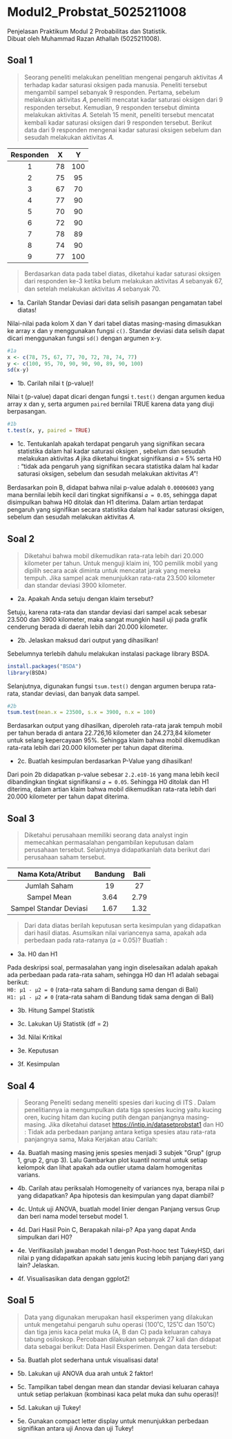 # Modul2_Probstat_5025211008
Penjelasan Praktikum Modul 2 Probabilitas dan Statistik.  
Dibuat oleh Muhammad Razan Athallah (5025211008).

## Soal 1
> Seorang peneliti melakukan penelitian mengenai pengaruh aktivitas 𝐴 terhadap kadar saturasi oksigen pada manusia. Peneliti tersebut mengambil sampel sebanyak 9 responden. Pertama, sebelum melakukan aktivitas 𝐴, peneliti mencatat kadar saturasi oksigen dari 9 responden tersebut. Kemudian, 9 responden tersebut diminta melakukan aktivitas 𝐴. Setelah 15 menit, peneliti tersebut mencatat kembali kadar saturasi oksigen dari 9 responden tersebut. Berikut data dari 9 responden mengenai kadar saturasi oksigen sebelum dan sesudah melakukan aktivitas 𝐴.

| Responden | X   | Y   |
| :--------:| :-: | :-: |
| 1         | 78  | 100 |
| 2         | 75  | 95  |
| 3         | 67  | 70  |
| 4         | 77  | 90  |
| 5         | 70  | 90  |
| 6         | 72  | 90  |
| 7         | 78  | 89  |
| 8         | 74  | 90  |
| 9         | 77  | 100 |

> Berdasarkan data pada tabel diatas, diketahui kadar saturasi oksigen  dari responden ke-3 ketika belum melakukan aktivitas 𝐴 sebanyak 67, dan setelah melakukan aktivitas 𝐴 sebanyak 70.

- 1a. Carilah Standar Deviasi dari data selisih pasangan pengamatan tabel diatas!

Nilai-nilai pada kolom X dan Y dari tabel diatas masing-masing dimasukkan ke array x dan y menggunakan fungsi `c()`. Standar deviasi data selisih dapat dicari menggunakan fungsi `sd()` dengan argumen x-y.

```R
#1a
x <- c(78, 75, 67, 77, 70, 72, 78, 74, 77)
y <- c(100, 95, 70, 90, 90, 90, 89, 90, 100)
sd(x-y)
```

- 1b. Carilah nilai t (p-value)!

Nilai t (p-value) dapat dicari dengan fungsi `t.test()` dengan argumen kedua array x dan y, serta argumen `paired` bernilai TRUE karena data yang diuji berpasangan.

```R
#1b
t.test(x, y, paired = TRUE)
```

- 1c. Tentukanlah apakah terdapat pengaruh yang signifikan secara statistika dalam hal kadar saturasi oksigen , sebelum dan sesudah melakukan aktivitas 𝐴 jika diketahui tingkat signifikansi 𝛼 = 5% serta H0 : “tidak ada pengaruh yang signifikan secara statistika dalam hal kadar saturasi oksigen, sebelum dan sesudah melakukan aktivitas 𝐴”!

Berdasarkan poin B, didapat bahwa nilai p-value adalah `0.00006003` yang mana bernilai lebih kecil dari tingkat signifikansi `𝛼 = 0.05`, sehingga dapat disimpulkan bahwa H0 ditolak dan H1 diterima. Dalam artian terdapat pengaruh yang signifikan secara statistika dalam hal kadar saturasi oksigen, sebelum dan sesudah melakukan aktivitas 𝐴.


## Soal 2
> Diketahui bahwa mobil dikemudikan rata-rata lebih dari 20.000 kilometer per tahun. Untuk menguji klaim ini, 100 pemilik mobil yang dipilih secara acak diminta untuk mencatat jarak yang mereka tempuh. Jika sampel acak menunjukkan rata-rata 23.500 kilometer dan standar deviasi 3900 kilometer. 


- 2a. Apakah Anda setuju dengan klaim tersebut?

Setuju, karena rata-rata dan standar deviasi dari sampel acak sebesar 23.500 dan 3900 kilometer, maka sangat mungkin hasil uji pada grafik cenderung berada di daerah lebih dari 20.000 kilometer.

- 2b. Jelaskan maksud dari output yang dihasilkan! 

Sebelumnya terlebih dahulu melakukan instalasi package library BSDA.

```R
install.packages("BSDA")
library(BSDA)
```

Selanjutnya, digunakan fungsi `tsum.test()` dengan argumen berupa rata-rata, standar deviasi, dan banyak data sampel. 

```R
#2b
tsum.test(mean.x = 23500, s.x = 3900, n.x = 100)
```

Berdasarkan output yang dihasilkan, diperoleh rata-rata jarak tempuh mobil per tahun berada di antara 22.726,16 kilometer dan 24.273,84 kilometer untuk selang kepercayaan 95%. Sehingga klaim bahwa mobil dikemudikan rata-rata lebih dari 20.000 kilometer per tahun dapat diterima.

- 2c. Buatlah kesimpulan berdasarkan P-Value yang dihasilkan!

Dari poin 2b didapatkan p-value sebesar `2.2.e10-16` yang mana lebih kecil dibandingkan tingkat signifikansi `𝛼 = 0.05`. Sehingga H0 ditolak dan H1 diterima, dalam artian klaim bahwa mobil dikemudikan rata-rata lebih dari 20.000 kilometer per tahun dapat diterima.

## Soal 3
> Diketahui perusahaan memiliki seorang data analyst ingin memecahkan permasalahan pengambilan keputusan dalam perusahaan tersebut. Selanjutnya didapatkanlah data berikut dari perusahaan saham tersebut.

| Nama Kota/Atribut      | Bandung  | Bali  |
| :---------------------:| :------: | :-:   |
| Jumlah Saham           | 19       | 27    |
| Sampel Mean            | 3.64     | 2.79  |
| Sampel Standar Deviasi | 1.67     | 1.32  |


> Dari data diatas berilah keputusan serta kesimpulan yang didapatkan dari hasil diatas. Asumsikan nilai variancenya sama, apakah ada perbedaan pada rata-ratanya (𝛼 = 0.05)? Buatlah :

- 3a. H0 dan H1

Pada deskripsi soal, permasalahan yang ingin diselesaikan adalah apakah ada perbedaan pada rata-rata saham, sehingga H0 dan H1 adalah sebagai berikut:   
`H0: μ1 - μ2 = 0` (rata-rata saham di Bandung sama dengan di Bali)   
`H1: μ1 - μ2 ≠ 0` (rata-rata saham di Bandung tidak sama dengan di Bali)

- 3b. Hitung Sampel Statistik

- 3c. Lakukan Uji Statistik (df = 2)

- 3d. Nilai Kritikal

- 3e. Keputusan

- 3f. Kesimpulan


## Soal 4
> Seorang Peneliti sedang meneliti spesies dari kucing di ITS . Dalam penelitiannya ia mengumpulkan data  tiga spesies kucing yaitu kucing oren, kucing hitam dan kucing putih dengan panjangnya masing-masing. Jika diketahui dataset  https://intip.in/datasetprobstat1 dan H0 : Tidak ada perbedaan panjang antara ketiga spesies atau rata-rata panjangnya sama, Maka Kerjakan atau Carilah:

- 4a. Buatlah masing masing jenis spesies menjadi 3 subjek "Grup" (grup 1, grup 2, grup 3). Lalu Gambarkan plot kuantil normal untuk setiap kelompok dan lihat apakah ada outlier utama dalam homogenitas varians.

- 4b. Carilah atau periksalah Homogeneity of variances nya, berapa nilai p yang didapatkan? Apa hipotesis dan kesimpulan yang dapat diambil?

- 4c. Untuk uji ANOVA, buatlah model linier dengan Panjang versus Grup dan beri nama model tersebut model 1.

- 4d. Dari Hasil Poin C, Berapakah nilai-p? Apa yang dapat Anda simpulkan dari H0?

- 4e. Verifikasilah jawaban model 1 dengan Post-hooc test TukeyHSD, dari nilai p yang didapatkan apakah satu jenis kucing lebih panjang dari yang lain? Jelaskan.

- 4f. Visualisasikan data dengan ggplot2!


## Soal 5
> Data yang digunakan merupakan hasil eksperimen yang dilakukan untuk mengetahui pengaruh suhu operasi (100˚C, 125˚C dan 150˚C) dan tiga jenis kaca pelat muka (A, B dan C) pada keluaran cahaya tabung osiloskop. Percobaan dilakukan sebanyak 27 kali dan didapat data sebagai berikut: Data Hasil Eksperimen. Dengan data tersebut: 

- 5a. Buatlah plot sederhana untuk visualisasi data!

- 5b. Lakukan uji ANOVA dua arah untuk 2 faktor!

- 5c. Tampilkan tabel dengan mean dan standar deviasi keluaran cahaya untuk setiap perlakuan (kombinasi kaca pelat muka dan suhu operasi)!

- 5d. Lakukan uji Tukey!

- 5e. Gunakan compact letter display untuk menunjukkan perbedaan signifikan antara uji Anova dan uji Tukey!
